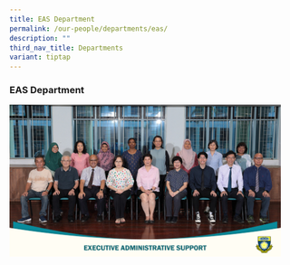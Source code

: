 ```yaml
---
title: EAS Department
permalink: /our-people/departments/eas/
description: ""
third_nav_title: Departments
variant: tiptap
---
```

<h3><strong>EAS Department</strong></h3>
<p></p>
<div class="isomer-image-wrapper">
<img style="width: 95%;" height="auto" width="100%" alt="EAS 2024" src="/images/Our People/School Departments/EAS_24.jpg">
</div>
<p></p>
<p></p>